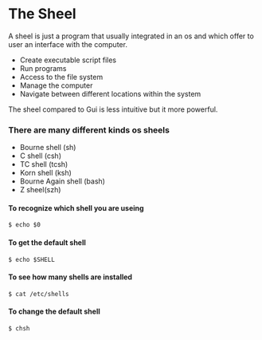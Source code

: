 # The Sheel

A sheel is just a program that usually integrated in an os
and which offer to user an interface with the computer.

* Create executable script files
* Run programs 
* Access to the file system 
* Manage the computer
* Navigate between different locations within the system

The sheel compared to Gui is less intuitive but it more powerful.

### There are many different kinds os sheels 
* Bourne shell (sh)
* C shell (csh)
* TC shell (tcsh)
* Korn shell (ksh)
* Bourne Again shell (bash)
* Z sheel(szh)

#### To recognize which shell you are useing

``` 
$ echo $0
```

#### To get the default shell
``` 
$ echo $SHELL
```

#### To see how many shells are installed
``` 
$ cat /etc/shells
```
#### To change the default shell
``` 
$ chsh
```

